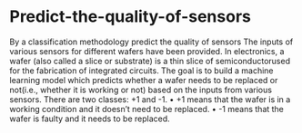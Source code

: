 # Predict-the-quality-of-sensors
By a classification methodology predict the quality of sensors
The inputs of various sensors for different wafers have been provided. In electronics, a wafer (also called a slice or substrate) is a thin slice of semiconductorused for the fabrication of integrated circuits. The goal is to build a machine learning model which predicts whether a wafer needs to be replaced or not(i.e., whether it is working or not) based on the inputs from various sensors. There are two classes: +1 and -1. 
•	+1 means that the wafer is in a working condition and it doesn’t need to be replaced.
•	-1 means that the wafer is faulty and it needs to be replaced. 
